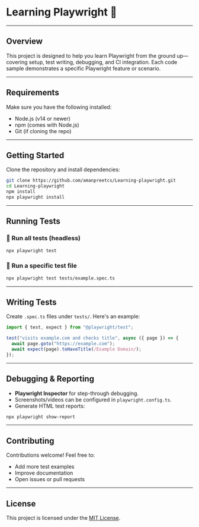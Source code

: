 # Learning Playwright 🚀

---

## Overview

This project is designed to help you learn Playwright from the ground up—covering setup, test writing, debugging, and CI integration. Each code sample demonstrates a specific Playwright feature or scenario.

---

## Requirements

Make sure you have the following installed:

- Node.js (v14 or newer)
- npm (comes with Node.js)
- Git (if cloning the repo)

---

## Getting Started

Clone the repository and install dependencies:

```bash
git clone https://github.com/amanpreetcs/Learning-playwright.git
cd Learning-playwright
npm install
npx playwright install
```

---

## Running Tests

### 🧪 Run all tests (headless)

```bash
npx playwright test
```

### 🧭 Run a specific test file

```bash
npx playwright test tests/example.spec.ts
```

---

## Writing Tests

Create `.spec.ts` files under `tests/`. Here's an example:

```ts
import { test, expect } from "@playwright/test";

test("visits example.com and checks title", async ({ page }) => {
  await page.goto("https://example.com");
  await expect(page).toHaveTitle(/Example Domain/);
});
```

---

## Debugging & Reporting

- **Playwright Inspector** for step-through debugging.
- Screenshots/videos can be configured in `playwright.config.ts`.
- Generate HTML test reports:

```bash
npx playwright show-report
```

---

## Contributing

Contributions welcome! Feel free to:

- Add more test examples
- Improve documentation
- Open issues or pull requests

---

## License

This project is licensed under the [MIT License](LICENSE).
